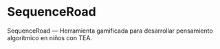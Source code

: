 # SequenceRoad
SequenceRoad — Herramienta gamificada para desarrollar pensamiento algorítmico en niños con TEA.

